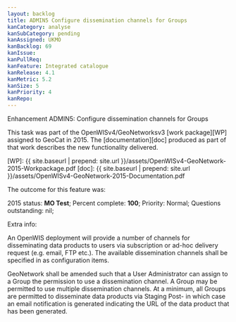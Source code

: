 ```yaml
---
layout: backlog
title: ADMIN5 Configure dissemination channels for Groups
kanCategory: analyse
kanSubCategory: pending
kanAssigned: UKMO
kanBacklog: 69
kanIssue:
kanPullReq:
kanFeature: Integrated catalogue
kanRelease: 4.1
kanMetric: 5.2
kanSize: 5
kanPriority: 4
kanRepo:
---
```

Enhancement ADMIN5: Configure dissemination channels for Groups

This task was part of the OpenWISv4/GeoNetworksv3 [work package][WP] assigned to GeoCat in 2015.  The [documentation][doc] produced as part of that work describes the new functionality delivered.

[WP]: {{ site.baseurl | prepend: site.url }}/assets/OpenWISv4-GeoNetwork-2015-Workpackage.pdf
[doc]: {{ site.baseurl | prepend: site.url }}/assets/OpenWISv4-GeoNetwork-2015-Documentation.pdf

The outcome for this feature was:

2015 status: **MO Test**; Percent complete: **100**; Priority: Normal; Questions outstanding: nil;

Extra info:

An OpenWIS deployment will provide a number of channels for disseminating data products to users via subscription or ad-hoc delivery request (e.g. email, FTP etc.).
The available dissemination channels shall be specified in as configuration items.

GeoNetwork shall be amended such that a User Administrator can assign to a Group the permission to use a dissemination channel. A Group may be permitted to use multiple dissemination channels. At a minimum, all Groups are permitted to disseminate data products via Staging Post- in which case an email notification is generated indicating the URL of the data product that has been generated.
